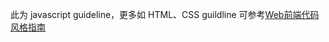 此为 javascript guideline，更多如 HTML、CSS guildline 可参考[Web前端代码风格指南](https://dondevi.github.io/web-frontend-guide/style-guide/codestyle.html)



